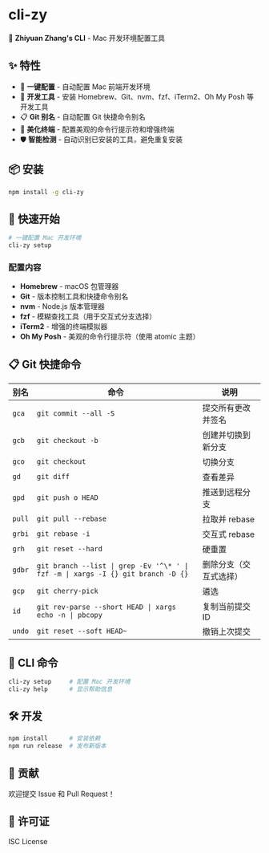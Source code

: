 # cli-zy

🚀 **Zhiyuan Zhang's CLI** - Mac 开发环境配置工具

## ✨ 特性

- 🎯 **一键配置** - 自动配置 Mac 前端开发环境
- 🔧 **开发工具** - 安装 Homebrew、Git、nvm、fzf、iTerm2、Oh My Posh 等开发工具
- 📋 **Git 别名** - 自动配置 Git 快捷命令别名
- 🎨 **美化终端** - 配置美观的命令行提示符和增强终端
- 🛡️ **智能检测** - 自动识别已安装的工具，避免重复安装

## 📦 安装

```bash
npm install -g cli-zy
```

## 🚀 快速开始

```bash
# 一键配置 Mac 开发环境
cli-zy setup
```

### 配置内容

- **Homebrew** - macOS 包管理器
- **Git** - 版本控制工具和快捷命令别名
- **nvm** - Node.js 版本管理器
- **fzf** - 模糊查找工具（用于交互式分支选择）
- **iTerm2** - 增强的终端模拟器
- **Oh My Posh** - 美观的命令行提示符（使用 atomic 主题）

## 📋 Git 快捷命令

| 别名 | 命令 | 说明 |
|------|------|------|
| `gca` | `git commit --all -S` | 提交所有更改并签名 |
| `gcb` | `git checkout -b` | 创建并切换到新分支 |
| `gco` | `git checkout` | 切换分支 |
| `gd` | `git diff` | 查看差异 |
| `gpd` | `git push o HEAD` | 推送到远程分支 |
| `pull` | `git pull --rebase` | 拉取并 rebase |
| `grbi` | `git rebase -i` | 交互式 rebase |
| `grh` | `git reset --hard` | 硬重置 |
| `gdbr` | `git branch --list \| grep -Ev '^\* ' \| fzf -m \| xargs -I {} git branch -D {}` | 删除分支（交互式选择） |
| `gcp` | `git cherry-pick` | 遴选 |
| `id` | `git rev-parse --short HEAD \| xargs echo -n \| pbcopy` | 复制当前提交 ID |
| `undo` | `git reset --soft HEAD~` | 撤销上次提交 |

## 🔧 CLI 命令

```bash
cli-zy setup     # 配置 Mac 开发环境
cli-zy help      # 显示帮助信息
```

## 🛠️ 开发

```bash
npm install      # 安装依赖
npm run release  # 发布新版本
```

## 🤝 贡献

欢迎提交 Issue 和 Pull Request！

## 📄 许可证

ISC License
